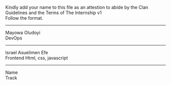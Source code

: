 Kindly add your name to this file as an attestion to abide by the Clan Guidelines and the Terms of The Internship v1
<br/> Follow the format.<br/> 
___
Mayowa Oludoyi <br/>
DevOps
___
Israel Asuelimen Efe <br/>
Frontend Html, css, javascript
___
Name <br/>
Track
